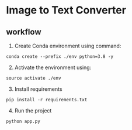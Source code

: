 # Image to Text Converter

## workflow

1. Create Conda environment using command:
``` 
conda create --prefix ./env python=3.8 -y
```
2. Activate the environment using:
```
source activate ./env
```
3. Install requirements
```
pip install -r requirements.txt
```
4. Run the project
```
python app.py
```